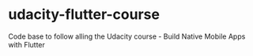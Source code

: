 # udacity-flutter-course

Code base to follow alling the Udacity course - Build Native Mobile Apps with Flutter

